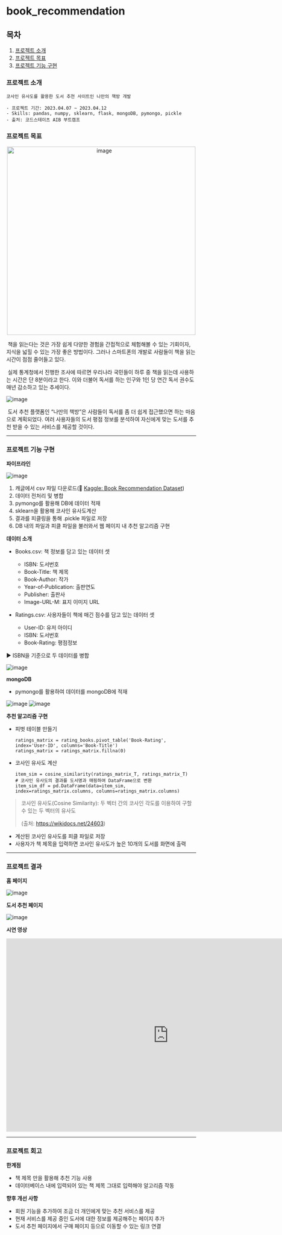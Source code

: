 # book_recommendation

## 목차
1. [프로젝트 소개](#프로젝트-소개)
2. [프로젝트 목표](#프로젝트-목표)
3. [프로젝트 기능 구현](#프로젝트-기능-구현)

### 프로젝트 소개
```
코사인 유사도를 활용한 도서 추천 사이트인 나만의 책방 개발

- 프로젝트 기간: 2023.04.07 ~ 2023.04.12
- Skills: pandas, numpy, sklearn, flask, mongoDB, pymongo, pickle
- 출처: 코드스테이츠 AIB 부트캠프
```

### 프로젝트 목표

<p align="center"><img width="500" alt="image" src="https://github.com/DaonWoori/book_recommendation/assets/88466357/809fe263-ab97-4e54-913e-18f9d346f226"></p>


 책을 읽는다는 것은 가장 쉽게 다양한 경험을 간접적으로 체험해볼 수 있는 기회이자, 지식을 넓힐 수 있는 가장 좋은 방법이다. 그러나 스마트폰의 개발로 사람들이 책을 읽는 시간이 점점 줄어들고 있다.

 실제 통계청에서 진행한 조사에 따르면 우리나라 국민들이 하루 중 책을 읽는데 사용하는 시간은 단 8분이라고 한다. 이와 더불어 독서를 하는 인구와 1인 당 연간 독서 권수도 매년 감소하고 있는 추세이다.

![image](https://github.com/DaonWoori/book_recommendation/assets/88466357/8ca4361e-0064-444a-9dd1-09fd2e2fdb16)

 도서 추천 플랫폼인 “나만의 책방”은 사람들이 독서를 좀 더 쉽게 접근했으면 하는 마음으로 계획되었다. 여러 사용자들의 도서 평점 정보를 분석하여 자신에게 맞는 도서를 추천 받을 수 있는 서비스를 제공할 것이다.

---

### 프로젝트 기능 구현

**파이프라인**

![image](https://github.com/DaonWoori/book_recommendation/assets/88466357/0c16687d-d19e-4fb6-96a8-b8218b850c86)

1.  캐글에서 csv 파일 다운로드(🔗 [Kaggle: Book Recommendation Dataset](https://www.kaggle.com/datasets/arashnic/book-recommendation-dataset?select=Users.csv))
2.  데이터 전처리 및 병합
3.  pymongo를 활용해 DB에 데이터 적재
4.  sklearn을 활용해 코사인 유사도계산
5.  결과를 피클링을 통해 .pickle 파일로 저장
6.  DB 내의 파일과 피클 파일을 불러와서 웹 페이지 내 추천 알고리즘 구현

**데이터 소개**

-   Books.csv: 책 정보를 담고 있는 데이터 셋  
    -   ISBN: 도서번호
    -   Book-Title: 책 제목
    -   Book-Author: 작가
    -   Year-of-Publication: 출판연도
    -   Publisher: 출판사
    -   Image-URL-M: 표지 이미지 URL
      
-   Ratings.csv: 사용자들이 책에 매긴 점수를 담고 있는 데이터 셋
    -   User-ID: 유저 아이디
    -   ISBN: 도서번호
    -   Book-Rating: 평점정보

:arrow_forward: ISBN을 기준으로 두 데이터를 병합

![image](https://github.com/DaonWoori/book_recommendation/assets/88466357/0a907bfc-9641-4c54-8814-154425df7ce0)


**mongoDB**

-   pymongo를 활용하여 데이터를 mongoDB에 적재

![image](https://github.com/DaonWoori/book_recommendation/assets/88466357/87ac857e-9df9-4730-b177-bbc311207f2e)
![image](https://github.com/DaonWoori/book_recommendation/assets/88466357/616b898f-13a9-43b6-a69a-edac1f678d5f)


**추천 알고리즘 구현**

- 피벗 테이블 만들기

  ```
  ratings_matrix = rating_books.pivot_table('Book-Rating', index='User-ID', columns='Book-Title')
  ratings_matrix = ratings_matrix.fillna(0)
  ```

- 코사인 유사도 계산

  ```
  item_sim = cosine_similarity(ratings_matrix_T, ratings_matrix_T)
  # 코사인 유사도의 결과를 도서명과 매핑하여 DataFrame으로 변환
  item_sim_df = pd.DataFrame(data=item_sim, index=ratings_matrix.columns, columns=ratings_matrix.columns)
  ```

> 코사인 유사도(Cosine Similarity): 두 벡터 간의 코사인 각도를 이용하여 구할 수 있는 두 벡터의 유사도
> 
> (출처: https://wikidocs.net/24603)

- 계산된 코사인 유사도를 피클 파일로 저장
- 사용자가 책 제목을 입력하면 코사인 유사도가 높은 10개의 도서를 화면에 출력

---

### 프로젝트 결과

**홈 페이지** 

![image](https://github.com/DaonWoori/book_recommendation/assets/88466357/3d7f331c-4252-475b-bf5f-5fcbb697ec4c)


**도서 추천 페이지**

![image](https://github.com/DaonWoori/book_recommendation/assets/88466357/01183632-c0e1-48d8-996e-5cf64a6f779c)


**시연 영상**

[<iframe src="https://play-tv.kakao.com/embed/player/cliplink/439899556?service=daum_tistory" width="860" height="513" frameborder="0" allowfullscreen="true"></iframe>](https://tv.kakao.com/v/439899556)

---

### 프로젝트 회고

**한계점**

-   책 제목 만을 활용해 추천 기능 사용
-   데이터베이스 내에 입력되어 있는 책 제목 그대로 입력해야 알고리즘 작동

**향후 개선 사항**

-   회원 기능을 추가하여 조금 더 개인에게 맞는 추천 서비스를 제공
-   현재 서비스를 제공 중인 도서에 대한 정보를 제공해주는 페이지 추가
-   도서 추천 페이지에서 구매 페이지 등으로 이동할 수 있는 링크 연결
